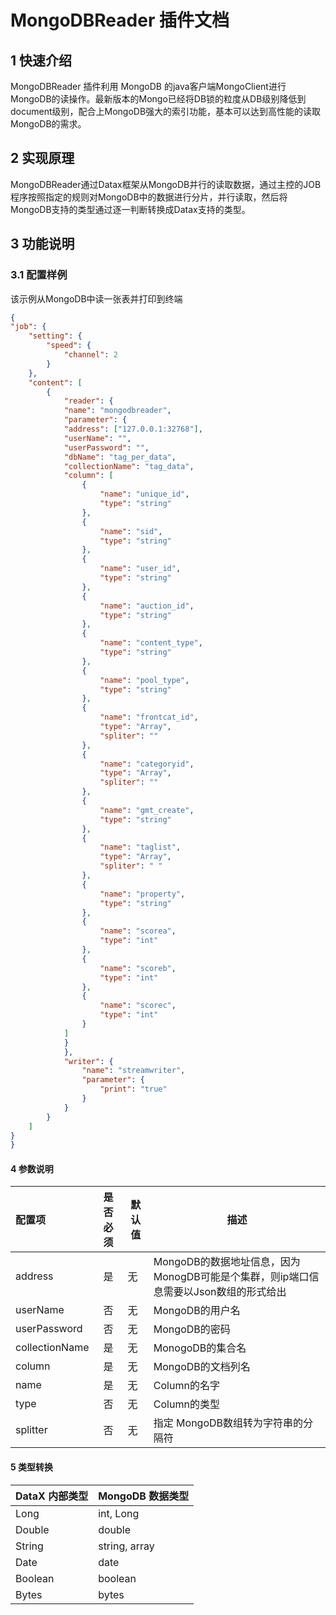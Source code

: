 # MongoDBReader 插件文档

## 1 快速介绍

MongoDBReader 插件利用 MongoDB 的java客户端MongoClient进行MongoDB的读操作。最新版本的Mongo已经将DB锁的粒度从DB级别降低到document级别，配合上MongoDB强大的索引功能，基本可以达到高性能的读取MongoDB的需求。

## 2 实现原理

MongoDBReader通过Datax框架从MongoDB并行的读取数据，通过主控的JOB程序按照指定的规则对MongoDB中的数据进行分片，并行读取，然后将MongoDB支持的类型通过逐一判断转换成Datax支持的类型。

## 3 功能说明

### 3.1 配置样例

该示例从MongoDB中读一张表并打印到终端

```json
{
"job": {
    "setting": {
        "speed": {
            "channel": 2
        }
    },
    "content": [
        {
            "reader": {
            "name": "mongodbreader",
            "parameter": {
            "address": ["127.0.0.1:32768"],
            "userName": "",
            "userPassword": "",
            "dbName": "tag_per_data",
            "collectionName": "tag_data",
            "column": [
                {
                    "name": "unique_id",
                    "type": "string"
                },
                {
                    "name": "sid",
                    "type": "string"
                },
                {
                    "name": "user_id",
                    "type": "string"
                },
                {
                    "name": "auction_id",
                    "type": "string"
                },
                {
                    "name": "content_type",
                    "type": "string"
                },
                {
                    "name": "pool_type",
                    "type": "string"
                },
                {
                    "name": "frontcat_id",
                    "type": "Array",
                    "spliter": ""
                },
                {
                    "name": "categoryid",
                    "type": "Array",
                    "spliter": ""
                },
                {
                    "name": "gmt_create",
                    "type": "string"
                },
                {
                    "name": "taglist",
                    "type": "Array",
                    "spliter": " "
                },
                {
                    "name": "property",
                    "type": "string"
                },
                {
                    "name": "scorea",
                    "type": "int"
                },
                {
                    "name": "scoreb",
                    "type": "int"
                },
                {
                    "name": "scorec",
                    "type": "int"
                }
            ]
            }
            },
            "writer": {
                "name": "streamwriter",
                "parameter": {
                    "print": "true"
                }
            }
        }
    ]
}
}
```

#### 4 参数说明

| 配置项         | 是否必须 | 默认值 | 描述                                                                                 |
| :------------- | :------: | ------ | ------------------------------------------------------------------------------------ |
| address        |    是    | 无     | MongoDB的数据地址信息，因为MonogDB可能是个集群，则ip端口信息需要以Json数组的形式给出 |
| userName       |    否    | 无     | MongoDB的用户名                                                                      |
| userPassword   |    否    | 无     | MongoDB的密码                                                                        |
| collectionName |    是    | 无     | MonogoDB的集合名                                                                     |
| column         |    是    | 无     | MongoDB的文档列名                                                                    |
| name           |    是    | 无     | Column的名字                                                                         |
| type           |    否    | 无     | Column的类型                                                                         |
| splitter       |    否    | 无     | 指定 MongoDB数组转为字符串的分隔符                                                   |

#### 5 类型转换

| DataX 内部类型 | MongoDB 数据类型 |
| -------------- | ---------------- |
| Long           | int, Long        |
| Double         | double           |
| String         | string, array    |
| Date           | date             |
| Boolean        | boolean          |
| Bytes          | bytes            |
